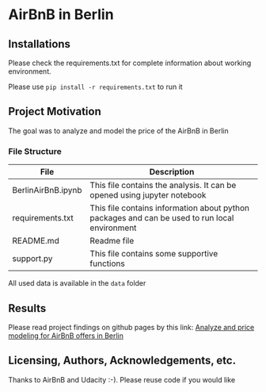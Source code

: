 # AirBnB in Berlin

## Installations

Please check the requirements.txt for complete information about working environment.

Please use `pip install -r requirements.txt` to run it

## Project Motivation
The goal was to analyze and model the price of the AirBnB in Berlin

### File Structure

| File | Description |
| --- | --- | 
| BerlinAirBnB.ipynb | This file contains the analysis. It can be opened using jupyter notebook |
| requirements.txt | This file contains information about python packages and can be used to run local environment |
| README.md | Readme file |
| support.py | This file contains some supportive functions |

All used data is available in the `data` folder

## Results

Please read project findings on github pages by this link: [Analyze and price modeling for AirBnB offers in Berlin](https://ibeketov.github.io/EnterpriseDataScientist/) 

## Licensing, Authors, Acknowledgements, etc.
Thanks to AirBnB and Udacity :-). Please reuse code if you would like